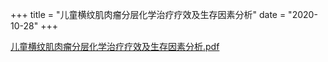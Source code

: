 +++
title = "儿童横纹肌肉瘤分层化学治疗疗效及生存因素分析"
date = "2020-10-28"
+++

[儿童横纹肌肉瘤分层化学治疗疗效及生存因素分析.pdf](../儿童横纹肌肉瘤分层化学治疗疗效及生存因素分析.pdf)